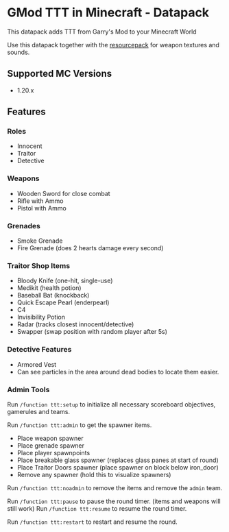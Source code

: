 # GMod TTT in Minecraft - Datapack

This datapack adds TTT from Garry's Mod to your Minecraft World

Use this datapack together with the [resourcepack](https://github.com/MindStudioOfficial/ttt_in_minecraft_resourcepack) for weapon textures and sounds.
## Supported MC Versions

- 1.20.x

## Features

### Roles

- Innocent
- Traitor
- Detective

### Weapons

- Wooden Sword for close combat
- Rifle with Ammo
- Pistol with Ammo

### Grenades

- Smoke Grenade
- Fire Grenade (does 2 hearts damage every second)



### Traitor Shop Items

- Bloody Knife (one-hit, single-use)
- Medikit (health potion)
- Baseball Bat (knockback)
- Quick Escape Pearl (enderpearl)
- C4
- Invisibility Potion
- Radar (tracks closest innocent/detective)
- Swapper (swap position with random player after 5s)

### Detective Features

- Armored Vest
- Can see particles in the area around dead bodies to locate them easier.

### Admin Tools

Run `/function ttt:setup` to initialize all necessary scoreboard objectives, gamerules and teams.

Run `/function ttt:admin` to get the spawner items.

- Place weapon spawner
- Place grenade spawner
- Place player spawnpoints
- Place breakable glass spawner (replaces glass panes at start of round)
- Place Traitor Doors spawner (place spawner on block below iron_door)
- Remove any spawner (hold this to visualize spawners)

Run `/function ttt:noadmin` to remove the items and remove the `admin` team.

Run `/function ttt:pause` to pause the round timer. (items and weapons will still work)
Run `/function ttt:resume` to resume the round timer.

Run `/function ttt:restart` to restart and resume the round.


